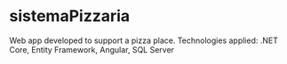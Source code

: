 # sistemaPizzaria
Web app developed to support a pizza place. Technologies applied: .NET Core, Entity Framework, Angular, SQL Server
